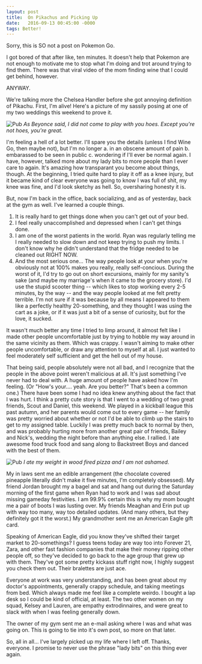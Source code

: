 ```yaml
---
layout: post
title:  On Pikachus and Picking Up
date:   2016-09-13 00:45:00 -0000
tags: Better!
---
```


Sorry, this is SO not a post on Pokemon Go.

I got bored of that after like, ten minutes. It doesn't help that Pokemon are not enough to motivate me to stop what I'm doing and trot around trying to find them. There was that viral video of the mom finding wine that I could get behind, however. 

ANYWAY.

We're talking more the Chelsea Handler before she got annoying definition of Pikachu. First, I'm alive! Here's a picture of my sassily posing at one of my two weddings this weekend to prove it. 

![Pub](https://i.imgur.com/OmUnDPy.jpg)
*As Beyonce said, I did not come to play with you hoes. Except you're not hoes, you're great.*

I'm feeling a hell of a lot better. I'll spare you the details (unless I find Wine Go, then maybe not), but I'm no longer a. in an obscene amount of pain b. embarassed to be seen in public c. wondering if I'll ever be normal again. I have, however, talked more about my lady bits to more people than I ever care to again. It's amazing how transparant you become about things, though. At the beginning, I tried quite hard to play it off as a knee injury, but it became kind of clear everyone was going to know I was full of shit, my knee was fine, and I'd look sketchy as hell. So, oversharing honesty it is.

But, now I'm back in the office, back socializing, and as of yesterday, back at the gym as well. I've learned a couple things. 

1. It is really hard to get things done when you can't get out of your bed. 
2. I feel really unaccomplished and depressed when I can't get things done.
3. I am one of the worst patients in the world. Ryan was regularly telling me I really needed to slow down and not keep trying to push my limits. I don't know why he didn't understand that the fridge needed to be cleaned out RIGHT NOW. 
4. And the most serious one... The way people look at your when you're obviously not at 100% makes you really, really self-concious. During the worst of it, I'd try to go out on short excursions, mainly for my sanity's sake (and maybe my marriage's when it came to the grocery store). I'd use the stupid scooter thing -- which likes to stop working every 2-5 minutes, by the way -- and the way people looked at me felt pretty terrible. I'm not sure if it was because by all means I appeared to them like a perfectly healthy 20-something, and they thought I was using the cart as a joke, or if it was just a bit of a sense of curiosity, but for the love, it sucked. 

It wasn't much better any time I tried to limp around, it almost felt like I made other people uncomfortable just by trying to hobble my way around in the same vicinity as them. Which was crappy. I wasn't aiming to make other people uncomfortable, or draw any attention to myself at all. I just wanted to feel moderately self sufficient and get the hell out of my house. 

That being said, people absolutely were not all bad, and I recognize that the people in the above point weren't malicious at all. It's just something I've never had to deal with. A huge amount of people have asked how I'm feeling. (Or "How's your.... yeah. Are you better?" That's been a common one.) There have been some I had no idea knew anything about the fact that I was hurt. I think a pretty cute story is that I went to a wedding of two great friends, Scout and Daniel, this weekend. We played in a kickball league this past autumn, and her parents would come out to every game -- her family was pretty worried about whether or not I'd be able to climb up the stairs to get to my assigned table. Luckily I was pretty much back to normal by then, and was probably hurting more from another great pair of friends, Bailey and Nick's, wedding the night before than anything else. I rallied. I ate awesome food truck food and sang along to Backstreet Boys and danced with the best of them. 

![Pub](https://i.imgur.com/bSYfFuT.jpg)
*I ate my weight in wood fired pizza and I am not ashamed.*

My in laws sent me an edible arrangement (the chocolate covered pineapple literally didn't make it five minutes, I'm completely obsessed). My friend Jordan brought my a bagel and sat and hang out during the Saturday morning of the first game when Ryan had to work and I was sad about missing gameday festivities. I am 99.9% certain this is why my mom bought me a pair of boots I was lusting over. My friends Meaghan and Erin put up with way too many, way too detailed updates. (And many others, but they definitely got it the worst.) My grandmother sent me an American Eagle gift card. 

Speaking of American Eagle, did you know they've shifted their target market to 20-somethings? I guess teens today are way too into Forever 21, Zara, and other fast fashion companies that make their money ripping other people off, so they've decided to go back to the age group that grew up with them. They've got some pretty kickass stuff right now, I highly suggest you check them out. Their bralettes are just ace.

Everyone at work was very understanding, and has been great about my doctor's appointments, generally crappy schedule, and taking meetings from bed. Which always made me feel like a complete weirdo. I bought a lap desk so I could be kind of official, at least. The two other women on my squad, Kelsey and Lauren, are empathy extrodinnaires, and were great to slack with when I was feeling generally down. 

The owner of my gym sent me an e-mail asking where I was and what was going on. This is going to tie into it's own post, so more on that later. 

So, all in all... I've largely picked up my life where I left off. Thanks, everyone. I promise to never use the phrase "lady bits" on this thing ever again.


